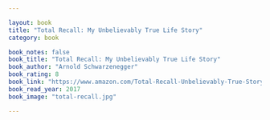 ```yaml
---

layout: book
title: "Total Recall: My Unbelievably True Life Story"
category: book

book_notes: false
book_title: "Total Recall: My Unbelievably True Life Story"
book_author: "Arnold Schwarzenegger"
book_rating: 8
book_link: "https://www.amazon.com/Total-Recall-Unbelievably-True-Story/dp/1451662440"
book_read_year: 2017
book_image: "total-recall.jpg"

---
```

